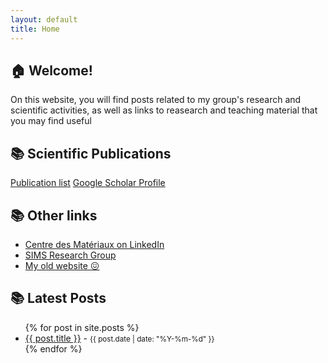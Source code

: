 ```yaml
---
layout: default
title: Home
---
```


## 🏠 Welcome!  
 
On this website, you will find posts related to my group's research and scientific activities, as well as links to reasearch and teaching material that you may find useful 

<!--
## 📁 Pages 
 
- [About](/about/)
- [Contact](/contact/)
- [Teaching](/teaching/)
- [Job Offers](/job-offers/)
-->

## 📚 Scientific Publications

[Publication list](/publications/)
[Google Scholar Profile](https://scholar.google.com/citations?hl=en&user=EV2wmsgAAAAJ&view_op=list_works&sortby=pubdate)

## 📚 Other links

- [Centre des Matériaux on LinkedIn](https://www.linkedin.com/company/centre-des-materiaux-mines-paris/?viewAsMember=true)
- [SIMS Research Group](/SIMS/)
- [My old website 😖](https://computationalengin.blogspot.com/)

## 📚 Latest Posts

<ul>
  {% for post in site.posts %}
    <li>
      <a href="{{ site.baseurl }}{{ post.url }}">{{ post.title }}</a> - <small>{{ post.date | date: "%Y-%m-%d" }}</small>
    </li>
  {% endfor %}
</ul>




